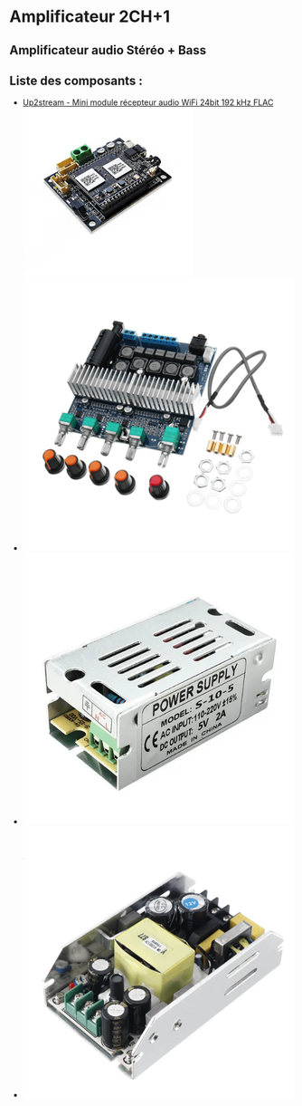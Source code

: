 # Amplificateur 2CH+1
## Amplificateur audio Stéréo + Bass

## Liste des composants :
* <a href="https://www.banggood.com/fr/Up2stream-Mini-V2-WiFi-Audio-Receiver-Module-24bit-192kHz-FLAC-Multiroom-for-AmplifiedBoard-p-1669568.html?rmmds=myorder&cur_warehouse=CN">
    Up2stream - Mini module récepteur audio WiFi 24bit 192 kHz FLAC
    <img src="33337191-0806-4aac-8d5c-bd8207067959.jpg.webp" width="300px" />
  </a>
* <a href="https://www.banggood.com/fr/TPA3116-2_1-DC-12V-24V-50W+50W+100W-HIFI-Digital-Audio-Amplifier-Board-p-1303084.html?rmmds=detail-topright-recommendation&cur_warehouse=CN"><img src="385c1610-dfe3-4ad4-b5e2-888cbe55d4fc.JPG.webp" width="500px" /></a>
* <a href="https://www.banggood.com/fr/AC-110-220V-To-DC-5V-2A-10W-Driver-Switch-Power-Supply-Transformer-For-LED-Strip-Light-p-1094518.html?rmmds=myorder&cur_warehouse=CN"><img src="5e3169c0-8391-4478-bdae-8381798e8fc3.jpg.webp" width="500px" /></a>
* <a href="https://www.banggood.com/fr/UM-U120S-AC-to-DC-5V-or-12V24V-15A-or-10A-or-5A-120W-Switching-Power-Supply-Module-AC-to-DC-Converter-120W-Regulated-Power-Supply-p-1758462.html?rmmds=myorder&cur_warehouse=CN&ID=49552"><img src="9ad1d002-cd88-4386-90a3-ed9aa5b27b4d.jpg.webp" width="500px" /></a>
